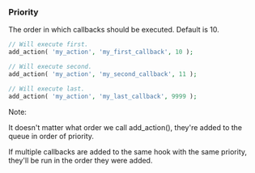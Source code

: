 ###  Priority

The order in which callbacks should be executed. Default is 10.

```php
// Will execute first.
add_action( 'my_action', 'my_first_callback', 10 );

// Will execute second.
add_action( 'my_action', 'my_second_callback', 11 );

// Will execute last.
add_action( 'my_action', 'my_last_callback', 9999 );
```
<!-- .element: class="fragment" -->

Note:

It doesn't matter what order we call add_action(), they're added to the queue in order of priority.

If multiple callbacks are added to the same hook with the same priority, they'll be run in the order they were added.

